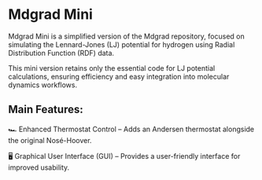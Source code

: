 
# Mdgrad Mini

Mdgrad Mini is a simplified version of the Mdgrad repository, focused on simulating the Lennard-Jones (LJ) potential for hydrogen using Radial Distribution Function (RDF) data.

This mini version retains only the essential code for LJ potential calculations, ensuring efficiency and easy integration into molecular dynamics workflows.

## Main Features:

🏎 Enhanced Thermostat Control – Adds an Andersen thermostat alongside the original Nosé-Hoover.


🖥 Graphical User Interface (GUI) – Provides a user-friendly interface for improved usability.
